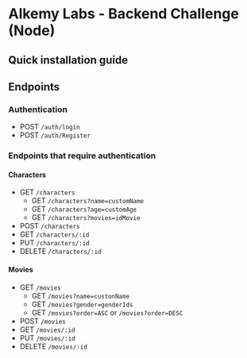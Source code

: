# Alkemy Labs - Backend Challenge (Node)

## Quick installation guide

## Endpoints
### Authentication
- POST `/auth/login`
- POST `/auth/Register`

### Endpoints that require authentication
#### Characters
- GET `/characters`
  - GET `/characters?name=customName`
  - GET `/characters?age=customAge`
  - GET `/characters?movies=idMovie`
- POST `/characters`
- GET `/characters/:id`
- PUT `/characters/:id`
- DELETE `/characters/:id`

#### Movies
- GET `/movies`
  - GET `/movies?name=custonName`
  - GET `/movies?gender=genderIds`
  - GET `/movies?order=ASC` or `/movies?order=DESC`
- POST `/movies`
- GET `/movies/:id`
- PUT `/movies/:id`
- DELETE `/movies/:id`